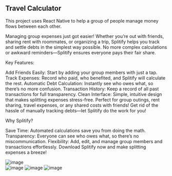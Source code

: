 ## Travel Calculator
This project uses React Native to help a group of people manage money flows between each other.

Managing group expenses just got easier! Whether you’re out with friends, sharing rent with roommates, or organizing a trip, Splitify helps you track and settle debts in the simplest way possible. No more complex calculations or awkward reminders—Splitify ensures everyone pays their fair share.

Key Features:

Add Friends Easily: Start by adding your group members with just a tap.
Track Expenses: Record who paid, who benefited, and Splitify will calculate the rest.
Automatic Debt Calculation: Instantly see who owes what, so there’s no more confusion.
Transaction History: Keep a record of all past transactions for full transparency.
Clean Interface: Simple, intuitive design that makes splitting expenses stress-free.
Perfect for group outings, rent sharing, travel expenses, or any shared costs with friends! Get rid of the hassle of manually tracking debts—let Splitify do the work for you!

Why Splitify?

Save Time: Automated calculations save you from doing the math.
Transparency: Everyone can see who owes what, so there’s no miscommunication.
Flexibility: Add, edit, and manage group members and transactions effortlessly.
Download Splitify now and make splitting expenses a breeze!


![image](https://github.com/user-attachments/assets/8bc482d7-5d10-4913-8eea-5d203351d94b)  
![image](https://github.com/user-attachments/assets/f5bc8ce9-e805-4e95-a79b-220ae400af8d) 
![image](https://github.com/user-attachments/assets/31922eeb-9a4a-4f7f-96b0-82c1b04fd13a) 
![image](https://github.com/user-attachments/assets/a3a318b7-ecec-4bc5-9767-b096b2723fee)





